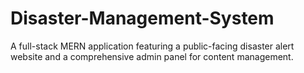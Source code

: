 # Disaster-Management-System
A full-stack MERN application featuring a public-facing disaster alert website and a comprehensive admin panel for content management.
